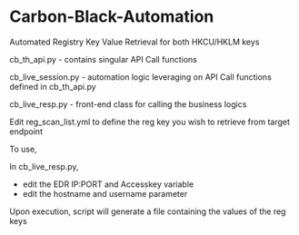 # Carbon-Black-Automation
Automated Registry Key Value Retrieval for both HKCU/HKLM keys

cb_th_api.py - contains singular API Call functions

cb_live_session.py - automation logic leveraging on API Call functions defined in cb_th_api.py

cb_live_resp.py - front-end class for calling the business logics

Edit reg_scan_list.yml to define the reg key you wish to retrieve from target endpoint

To use,

In cb_live_resp.py,
- edit the EDR IP:PORT and Accesskey variable
- edit the hostname and username parameter

Upon execution, script will generate a file containing the values of the reg keys
